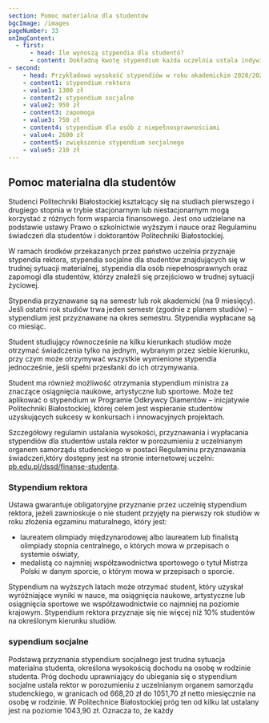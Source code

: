 ```yaml
---
section: Pomoc materialna dla studentów
bgcImage: /images
pageNumber: 33
onImgContent:
  - first:
      - head: Ile wynoszą stypendia dla studentó?
      - content: Dokładną kwotę stypendium każda uczelnia ustala indywidualnie. Należy pamiętać, że wysokość stypendiów ustalana jest na okres roku akademickiego i może ulegać zmianie. Wysokość stypendiów uzależniona jest od wysokości środków, jakie uczelnia otrzymuje na ten cel z budżetu państwa.
- second:
    - head: Przykładowa wysokość stypendiów w roku akademickim 2020/2021: 
    - content1: stypendium rektora
    - value1: 1300 zł
    - content2: stypendium socjalne
    - value2: 950 zł
    - content3: zapomoga
    - value3: 750 zł
    - content4: stypendium dla osób z niepełnosprawnościami
    - value4: 2600 zł
    - content5: zwiększenie stypendium socjalnego
    - value5: 210 zł
---
```

## Pomoc materialna dla studentów

Studenci Politechniki Białostockiej kształcący się na studiach pierwszego i drugiego stopnia w trybie stacjonarnym lub niestacjonarnym mogą korzystać z różnych form wsparcia finansowego. Jest ono udzielane na podstawie ustawy Prawo o szkolnictwie wyższym i nauce oraz Regulaminu świadczeń dla studentów i doktorantów Politechniki Białostockiej.

W ramach środków przekazanych przez państwo uczelnia przyznaje stypendia rektora, stypendia socjalne dla studentów znajdujących się w trudnej sytuacji materialnej, stypendia dla osób niepełnosprawnych oraz zapomogi dla studentów, którzy znaleźli się przejściowo w trudnej sytuacji życiowej.

Stypendia przyznawane są na semestr lub rok akademicki (na 9 miesięcy). Jeśli ostatni rok studiów trwa jeden semestr (zgodnie z planem studiów) – stypendium jest przyznawane na okres semestru. Stypendia wypłacane są co miesiąc.

Student studiujący równocześnie na kilku kierunkach studiów może otrzymać świadczenia tylko na jednym, wybranym przez siebie kierunku, przy czym może otrzymywać wszystkie wymienione stypendia jednocześnie, jeśli spełni przesłanki do ich otrzymywania.

Student ma również możliwość otrzymania stypendium ministra za znaczące osiągnięcia naukowe, artystyczne lub sportowe. Może też aplikować o stypendium w Programie Odkrywcy Diamentów – inicjatywie Politechniki Białostockiej, której celem jest wspieranie studentów uzyskujących sukcesy w konkursach i innowacyjnych projektach.

Szczegółowy regulamin ustalania wysokości, przyznawania i wypłacania stypendiów dla studentów ustala rektor w porozumieniu z uczelnianym organem samorządu studenckiego w postaci Regulaminu przyznawania świadczeń,który dostępny jest na stronie internetowej uczelni: [pb.edu.pl/dssd/finanse-studenta](https://pb.edu.pl/dssd/finanse-studenta).

### Stypendium rektora

Ustawa gwarantuje obligatoryjne przyznanie przez uczelnię stypendium rektora, jeżeli zawnioskuje o nie student przyjęty na pierwszy rok studiów w roku złożenia egzaminu maturalnego, który jest:

- laureatem olimpiady międzynarodowej albo laureatem lub finalistą olimpiady stopnia centralnego, o których mowa w przepisach o systemie oświaty,
- medalistą co najmniej współzawodnictwa sportowego o tytuł Mistrza Polski w danym sporcie, o którym mowa w przepisach o sporcie.

Stypendium na wyższych latach może otrzymać student, który uzyskał wyróżniające wyniki w nauce, ma osiągnięcia naukowe, artystyczne lub osiągnięcia sportowe we współzawodnictwie co najmniej na poziomie krajowym. Stypendium rektora przyznaje się nie więcej niż 10% studentów na określonym kierunku studiów.

### sypendium socjalne

Podstawą przyznania stypendium socjalnego jest trudna sytuacja materialna studenta, określona wysokością dochodu na osobę w rodzinie studenta. Próg dochodu uprawniający do ubiegania się o stypendium socjalne ustala rektor w porozumieniu z uczelnianym organem samorządu studenckiego, w granicach od 668,20 zł do 1051,70 zł netto miesięcznie na osobę w rodzinie. W Politechnice Białostockiej próg ten od kilku lat ustalany jest na poziomie 1043,90 zł. Oznacza to, że każdy
